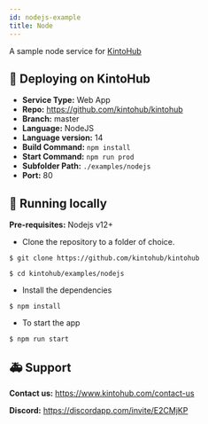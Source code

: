 ```yaml
---
id: nodejs-example
title: Node
---
```



A sample node service for [KintoHub](https://kintohub.com)

## :rocket: Deploying on KintoHub

- **Service Type:** Web App
- **Repo:** https://github.com/kintohub/kintohub
- **Branch:** master
- **Language:** NodeJS
- **Language version:** 14
- **Build Command:** `npm install`
- **Start Command:** `npm run prod`
- **Subfolder Path:** `./examples/nodejs`
- **Port:** 80

## :hammer: Running locally

**Pre-requisites:** Nodejs v12+

- Clone the repository to a folder of choice.

```
$ git clone https://github.com/kintohub/kintohub

$ cd kintohub/examples/nodejs
```

- Install the dependencies

```
$ npm install
```

- To start the app

```
$ npm run start
```

## :ambulance: Support

**Contact us:** https://www.kintohub.com/contact-us

**Discord:** https://discordapp.com/invite/E2CMjKP
